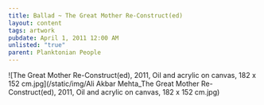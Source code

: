 ```yaml
---
title: Ballad ~ The Great Mother Re-Construct(ed)
layout: content
tags: artwork
pubdate: April 1, 2011 12:00 AM
unlisted: "true"
parent: Planktonian People
---
```

![The Great Mother Re-Construct(ed), 2011, Oil and acrylic on canvas, 182 x 152 cm.jpg](/static/img/Ali Akbar Mehta_The Great Mother Re-Construct(ed), 2011, Oil and acrylic on canvas, 182 x 152 cm.jpg)